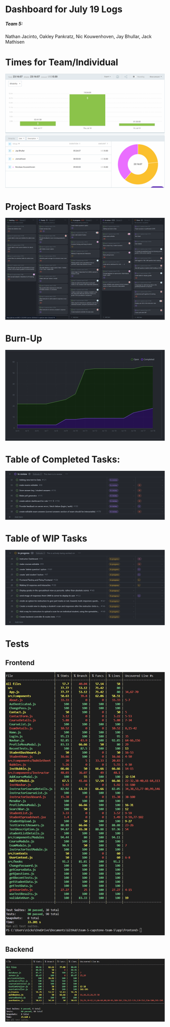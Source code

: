 # Dashboard for July 19 Logs
##### Team 5:
Nathan Jacinto,
Oakley Pankratz, 
Nic Kouwenhoven, 
Jay Bhullar, 
Jack Mathisen


# Times for Team/Individual 
![Timesheet](../logScreenshots/teamTimesheetWeek8.2.png)

# Project Board Tasks
![Kanban](../logScreenshots/kanbanWeek8.2.png)

# Burn-Up
![Burnup](../logScreenshots/burnupWeek8.2.png)

# Table of Completed Tasks:
![Completed_Tasks](../logScreenshots/completedWeek8.2.png)

# Table of WIP Tasks
![WIP_Tasks](../logScreenshots/wipWeek8.2.png)

# Tests
## Frontend
![Frontend Tests](../logScreenshots/frontendTestWeek8.png)
## Backend
![Backend Tests](../logScreenshots/backendTestWeek8.png)
